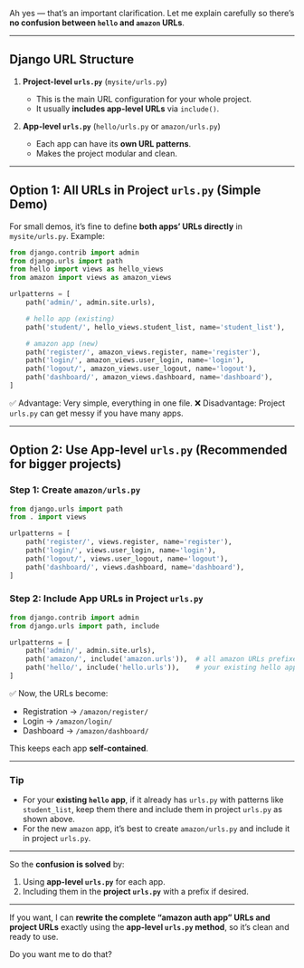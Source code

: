 Ah yes — that’s an important clarification. Let me explain carefully so there’s **no confusion between `hello` and `amazon` URLs**.

---

## **Django URL Structure**

1. **Project-level `urls.py`** (`mysite/urls.py`)

   * This is the main URL configuration for your whole project.
   * It usually **includes app-level URLs** via `include()`.

2. **App-level `urls.py`** (`hello/urls.py` or `amazon/urls.py`)

   * Each app can have its **own URL patterns**.
   * Makes the project modular and clean.

---

## **Option 1: All URLs in Project `urls.py` (Simple Demo)**

For small demos, it’s fine to define **both apps’ URLs directly** in `mysite/urls.py`.
Example:

```python
from django.contrib import admin
from django.urls import path
from hello import views as hello_views
from amazon import views as amazon_views

urlpatterns = [
    path('admin/', admin.site.urls),

    # hello app (existing)
    path('student/', hello_views.student_list, name='student_list'),

    # amazon app (new)
    path('register/', amazon_views.register, name='register'),
    path('login/', amazon_views.user_login, name='login'),
    path('logout/', amazon_views.user_logout, name='logout'),
    path('dashboard/', amazon_views.dashboard, name='dashboard'),
]
```

✅ Advantage: Very simple, everything in one file.
❌ Disadvantage: Project `urls.py` can get messy if you have many apps.

---

## **Option 2: Use App-level `urls.py` (Recommended for bigger projects)**

### **Step 1: Create `amazon/urls.py`**

```python
from django.urls import path
from . import views

urlpatterns = [
    path('register/', views.register, name='register'),
    path('login/', views.user_login, name='login'),
    path('logout/', views.user_logout, name='logout'),
    path('dashboard/', views.dashboard, name='dashboard'),
]
```

### **Step 2: Include App URLs in Project `urls.py`**

```python
from django.contrib import admin
from django.urls import path, include

urlpatterns = [
    path('admin/', admin.site.urls),
    path('amazon/', include('amazon.urls')),  # all amazon URLs prefixed with /amazon/
    path('hello/', include('hello.urls')),    # your existing hello app URLs
]
```

✅ Now, the URLs become:

* Registration → `/amazon/register/`
* Login → `/amazon/login/`
* Dashboard → `/amazon/dashboard/`

This keeps each app **self-contained**.

---

### **Tip**

* For your **existing `hello` app**, if it already has `urls.py` with patterns like `student_list`, keep them there and include them in project `urls.py` as shown above.
* For the new `amazon` app, it’s best to create `amazon/urls.py` and include it in project `urls.py`.

---

So the **confusion is solved** by:

1. Using **app-level `urls.py`** for each app.
2. Including them in the **project `urls.py`** with a prefix if desired.

---

If you want, I can **rewrite the complete “amazon auth app” URLs and project URLs** exactly using the **app-level `urls.py` method**, so it’s clean and ready to use.

Do you want me to do that?
